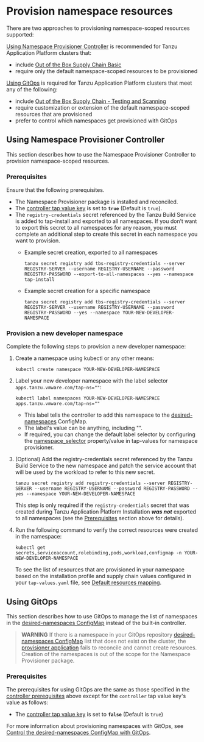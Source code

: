 # Provision namespace resources

There are two approaches to provisioning namespace-scoped resources supported:

[Using Namespace Provisioner Controller](#controller-ns-provision) is recommended for Tanzu
Application Platform clusters that:

- include [Out of the Box Supply Chain Basic](../scc/ootb-supply-chain-basic.hbs.md)
- require only the default namespace-scoped resources to be provisioned

[Using GitOps](#using-gitops) is required for Tanzu Application Platform clusters that
meet any of the following:

- include [Out of the Box Supply Chain - Testing and Scanning](../scc/ootb-supply-chain-testing-scanning.hbs.md)
- require customization or extension of the default namespace-scoped resources that are provisioned
- prefer to control which namespaces get provisioned with GitOps

## <a id="controller-ns-provision"></a>Using Namespace Provisioner Controller

This section describes how to use the Namespace Provisioner Controller to provision namespace-scoped resources.

### <a id="nps-controller-prereq"></a>Prerequisites</a>

Ensure that the following prerequisites.

- The Namespace Provisioner package is installed and reconciled.
- The [controller tap value key](install.hbs.md#customized-installation) is set to **`true`**
  (Default is `true`).
- The `registry-credentials` secret referenced by the Tanzu Build Service is added to tap-install
  and exported to all namespaces. If you don’t want to export this secret to all namespaces for any
  reason, you must complete an additional step to create this secret in each namespace
  you want to provision.
  - Example secret creation, exported to all namespaces

    ```terminal
    tanzu secret registry add tbs-registry-credentials --server REGISTRY-SERVER --username REGISTRY-USERNAME --password REGISTRY-PASSWORD --export-to-all-namespaces --yes --namespace tap-install
    ```

  - Example secret creation for a specific namespace

    ```console
    tanzu secret registry add tbs-registry-credentials --server REGISTRY-SERVER --username REGISTRY-USERNAME --password REGISTRY-PASSWORD --yes --namespace YOUR-NEW-DEVELOPER-NAMESPACE
    ```

### <a id="provision-dev-namespace"></a>Provision a new developer namespace

Complete the following steps to provision a new developer namespace:

1. Create a namespace using kubectl or any other means:

   ```console
   kubectl create namespace YOUR-NEW-DEVELOPER-NAMESPACE
   ```

2. Label your new developer namespace with the label selector `apps.tanzu.vmware.com/tap-ns=""`:

   ```console
   kubectl label namespaces YOUR-NEW-DEVELOPER-NAMESPACE apps.tanzu.vmware.com/tap-ns=""
   ```

   - This label tells the controller to add this namespace to the
   [desired-namespaces](about.hbs.md#desired-ns-configmap) ConfigMap.
   - The label's value can be anything, including "".
   - If required, you can change the default label selector by configuring the
     [namespace_selector](install.hbs.md#customized-install) property/value in tap-values
     for namespace provisioner.

3. (Optional) Add the registry-credentials secret referenced by the Tanzu Build Service to the new
     namespace and patch the service account that will be used by the workload to refer to this new secret.

     ```console
     tanzu secret registry add registry-credentials --server REGISTRY-SERVER --username REGISTRY-USERNAME --password REGISTRY-PASSWORD --yes --namespace YOUR-NEW-DEVELOPER-NAMESPACE
     ```

   This step is only required if the `registry-credentials` secret that was created
   during Tanzu Application Platform Installation **_was not_** exported to all namespaces (see the
   [Prerequisites](#nps-controller-prerequisites) section above for details).

4. Run the following command to verify the correct resources were created in the namespace:

   ```console
   kubectl get secrets,serviceaccount,rolebinding,pods,workload,configmap -n YOUR-NEW-DEVELOPER-NAMESPACE
   ```

   To see the list of resources that are provisioned in your namespace based on the installation
   profile and supply chain values configured in your `tap-values.yaml` file, see
   [Default resources mapping](reference.hbs.md#default-resources-mapping).

## <a id="using-gitops"></a>Using GitOps

This section describes how to use GitOps to manage the list of namespaces in the [desired-namespaces ConfigMap](about.hbs.md#desired-ns-configmap) instead of the built-in controller.

>**WARNING** If there is a namespace in your GitOps repository [desired-namespaces ConfigMap](about.hbs.md#desired-ns-configmap) list that does not exist on the cluster, the [provisioner application](about.hbs.md#nsp-component-carvel-app) fails to reconcile and cannot create resources.
Creation of the namespaces is out of the scope for the Namespace Provisioner package.

### <a id="gitops-prerequisites"></a>Prerequisites

The prerequisites for using GitOps are the same as those specified in the
[controller prerequisites](#nps-controller-prereq) above except for the `controller`
tap value key's value as follows:

- The [controller tap value key](install.hbs.md#customized-install) is set to **`false`**
  (Default is `true`)

For more information about provisioning namespaces with GitOps, see [Control the desired-namespaces ConfigMap with GitOps](how-tos.hbs.md#control-desired-namespaces).
